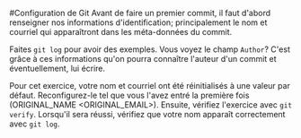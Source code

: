 #Configuration de Git
Avant de faire un premier commit, il faut d'abord renseigner nos informations d'identification; principalement le nom et courriel qui apparaîtront dans les méta-données du commit. 

Faites `git log` pour avoir des exemples. Vous voyez le champ `Author`? C'est grâce à ces informations qu'on pourra connaître l'auteur d'un commit et éventuellement, lui écrire.

Pour cet exercice, votre nom et courriel ont été réinitialisés à une valeur par défaut. Reconfigurez-le tel que vous l'avez entré la première fois (ORIGINAL_NAME <ORIGINAL_EMAIL>). Ensuite, vérifiez l'exercice avec `git verify`. Lorsqu'il sera réussi, vérifiez que votre nom apparaît correctement avec `git log`.

